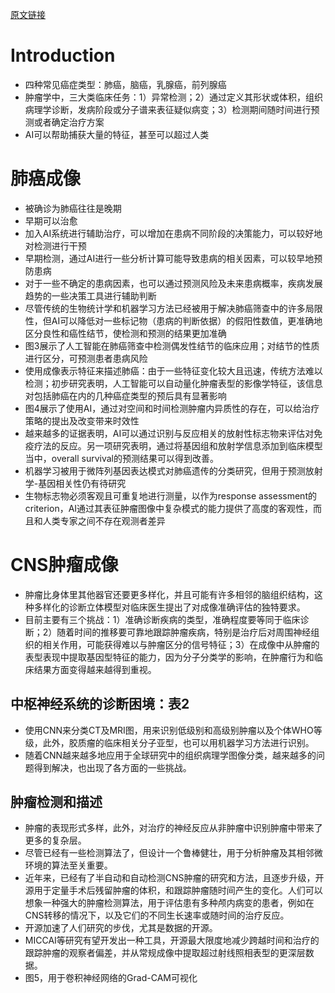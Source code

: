 [原文链接](https://www.researchgate.net/publication/330893720_Artificial_intelligence_in_cancer_imaging_Clinical_challenges_and_applications?enrichId=rgreq-4fcd12a93666fd2e77495c3131d1c3df-XXX&enrichSource=Y292ZXJQYWdlOzMzMDg5MzcyMDtBUzo3MjQ3NzY5MDU2MjU2MDhAMTU0OTgxMTY4ODc3NQ%3D%3D&el=1_x_2&_esc=publicationCoverPdf)
# Introduction
* 四种常见癌症类型：肺癌，脑癌，乳腺癌，前列腺癌
* 肿瘤学中，三大类临床任务：1）异常检测；2）通过定义其形状或体积，组织病理学诊断，发病阶段或分子谱来表征疑似病变；3）检测期间随时间进行预测或者确定治疗方案
* AI可以帮助捕获大量的特征，甚至可以超过人类

# 肺癌成像
* 被确诊为肺癌往往是晚期
* 早期可以治愈
* 加入AI系统进行辅助治疗，可以增加在患病不同阶段的决策能力，可以较好地对检测进行干预
* 早期检测，通过AI进行一些分析计算可能导致患病的相关因素，可以较早地预防患病
* 对于一些不确定的患病因素，也可以通过预测风险及未来患病概率，疾病发展趋势的一些决策工具进行辅助判断
* 尽管传统的生物统计学和机器学习方法已经被用于解决肺癌筛查中的许多局限性，但AI可以降低对一些标记物（患病的判断依据）的假阳性数值，更准确地区分良性和癌性结节，使检测和预测的结果更加准确
* 图3展示了人工智能在肺癌筛查中检测偶发性结节的临床应用；对结节的性质进行区分，可预测患者患病风险
* 使用成像表示特征来描述肺癌：由于一些特征变化较大且迅速，传统方法难以检测；初步研究表明，人工智能可以自动量化肿瘤表型的影像学特征，该信息对包括肺癌在内的几种癌症类型的预后具有显著影响
* 图4展示了使用AI，通过对空间和时间检测肿瘤内异质性的存在，可以给治疗策略的提出及改变带来时效性
* 越来越多的证据表明，AI可以通过识别与反应相关的放射性标志物来评估对免疫疗法的反应。另一项研究表明，通过将基因组和放射学信息添加到临床模型当中，overall survival的预测结果可以得到改善。
* 机器学习被用于微阵列基因表达模式对肺癌遗传的分类研究，但用于预测放射学-基因相关性仍有待研究
* 生物标志物必须客观且可重复地进行测量，以作为response assessment的criterion，AI通过其表征肿瘤图像中复杂模式的能力提供了高度的客观性，而且和人类专家之间不存在观测者差异

# CNS肿瘤成像
* 肿瘤比身体里其他器官还要更多样化，并且可能有许多相邻的脑组织结构，这种多样化的诊断立体模型对临床医生提出了对成像准确评估的独特要求。
* 目前主要有三个挑战：1）准确诊断疾病的类型，准确程度要等同于临床诊断；2）随着时间的推移要可靠地跟踪肿瘤疾病，特别是治疗后对周围神经组织的相关作用，可能获得难以与肿瘤区分的信号特征；3）在成像中从肿瘤的表型表现中提取基因型特征的能力，因为分子分类学的影响，在肿瘤行为和临床结果方面变得越来越得到重视。
## 中枢神经系统的诊断困境：表2
* 使用CNN来分类CT及MRI图，用来识别低级别和高级别肿瘤以及个体WHO等级，此外，胶质瘤的临床相关分子亚型，也可以用机器学习方法进行识别。
* 随着CNN越来越多地应用于全球研究中的组织病理学图像分类，越来越多的问题得到解决，也出现了各方面的一些挑战。
## 肿瘤检测和描述
* 肿瘤的表现形式多样，此外，对治疗的神经反应从非肿瘤中识别肿瘤中带来了更多的复杂层。
* 尽管已经有一些检测算法了，但设计一个鲁棒健壮，用于分析肿瘤及其相邻微环境的算法至关重要。
* 近年来，已经有了半自动和自动检测CNS肿瘤的研究和方法，且逐步升级，开源用于定量手术后残留肿瘤的体积，和跟踪肿瘤随时间产生的变化。人们可以想象一种强大的肿瘤检测算法，用于评估患有多种颅内病变的患者，例如在CNS转移的情况下，以及它们的不同生长速率或随时间的治疗反应。
* 开源加速了人们研究的步伐，尤其是数据的开源。
* MICCAI等研究有望开发出一种工具，开源最大限度地减少跨越时间和治疗的跟踪肿瘤的观察者偏差，并从常规成像中提取超过射线照相表型的更深层数据。
* 图5，用于卷积神经网络的Grad-CAM可视化
